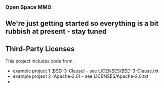 ### Open Space MMO

## We're just getting started so everything is a bit rubbish at present - stay tuned

## Third-Party Licenses

This project includes code from:
- example project 1 (BSD-3-Clause) - see LICENSES/BSD-3-Clause.txt
- example project 2 (Apache-2.0) - see LICENSES/Apache-2.0.txt
- 
